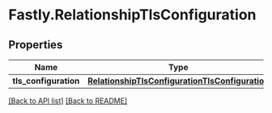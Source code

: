 # Fastly.RelationshipTlsConfiguration

## Properties

Name | Type | Description | Notes
------------ | ------------- | ------------- | -------------
**tls_configuration** | [**RelationshipTlsConfigurationTlsConfiguration**](RelationshipTlsConfigurationTlsConfiguration.md) |  | [optional] 


[[Back to API list]](../../README.md#endpoints) [[Back to README]](../../README.md)

